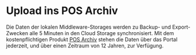 # Upload ins POS Archiv

Die Daten der lokalen Middleware-Storages werden zu Backup- und Export-Zwecken alle 5 Minuten in den Cloud Storage synchronisiert. Mit dem kostenpflichtigen Produkt [POS Archiv](../../revisionssichere-daten-as-a-service/produkte/4445-10010-pos-archiv.md) stehen die Daten über das Portal jederzeit, und über einen Zeitraum von 12 Jahren, zur Verfügung.
